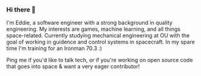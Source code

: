 ### Hi there 👋

I'm Eddie, a software engineer with a strong background in quality engineering. My interests are games, machine learning, and all things space-related. Currently studying mechanical engineering at OU with the goal of working in guidence and control systems in spacecraft. In my spare time I'm training for an Ironman 70.3 :) 

Ping me if you'd like to talk tech, or if you're working on open source code that goes into space & want a very eager contributor! 
